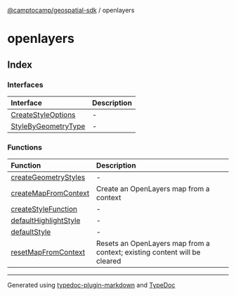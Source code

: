 [@camptocamp/geospatial-sdk](../index.md) / openlayers

# openlayers

## Index

### Interfaces

| Interface | Description |
| :------ | :------ |
| [CreateStyleOptions](interfaces/CreateStyleOptions.md) | - |
| [StyleByGeometryType](interfaces/StyleByGeometryType.md) | - |

### Functions

| Function | Description |
| :------ | :------ |
| [createGeometryStyles](functions/createGeometryStyles.md) | - |
| [createMapFromContext](functions/createMapFromContext.md) | Create an OpenLayers map from a context |
| [createStyleFunction](functions/createStyleFunction.md) | - |
| [defaultHighlightStyle](functions/defaultHighlightStyle.md) | - |
| [defaultStyle](functions/defaultStyle.md) | - |
| [resetMapFromContext](functions/resetMapFromContext.md) | Resets an OpenLayers map from a context; existing content will be cleared |

***

Generated using [typedoc-plugin-markdown](https://www.npmjs.com/package/typedoc-plugin-markdown) and [TypeDoc](https://typedoc.org/)
